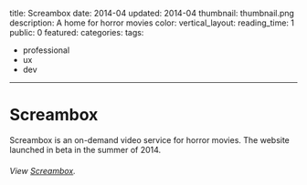 title: Screambox
date: 2014-04
updated: 2014-04
thumbnail: thumbnail.png
description: A home for horror movies
color:
vertical_layout:
reading_time: 1
public: 0
featured:
categories:
tags:
- professional
- ux
- dev
---

# Screambox

<span class="lead-in">Screambox</span> is an on-demand video service for horror movies. The website launched in beta in the summer of 2014.

###### View [Screambox](https://www.screambox.com/).

<img class="wide rounded" src="home.png" alt="">
